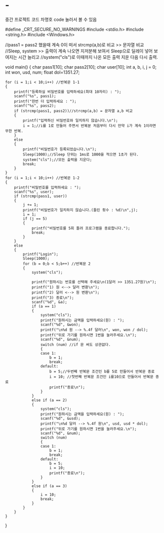 # -
중간 프로젝트 코드 차명호
code 눌러서 볼 수 있음

#define _CRT_SECURE_NO_WARNINGS
#include <stdio.h>
#include <string.h>
#include <Windows.h>

//pass1 = pass2 했을때 계속 0이 떠서  strcmp(a,b)로 비교 >> 문자열 비교
//Sleep, system >> 출력이 계속 나오면 지저분해 보여서 Sleep으로 딜레이 넣어 보여지는 시간 늘리고
//system("cls")로 이때까지 나온 모든 출력 지운 다음 다시 출력.

void main()
{
    char pass1[10];
    char pass2[10];
    char user[10];
    int a, b, i, j = 0;
    int won, usd, num;
    float dol=1351.27;

    for (i = 1;i < 10;i++) //반복문 1-1
    {
        printf("등록하실 비밀번호를 입력하세요(최대 10자리) : ");
        scanf("%s", pass1);
        printf("한번 더 입력하세요 : ");
        scanf("%s", pass2);
        if (strcmp(pass1, pass2))//strcmp(a,b) = 문자열 a,b 비교
        {
            printf("입력하신 비밀번호와 일치하지 않습니다.\n");
            i = 1;//i를 1로 만들어 주면서 반복분 처음부터 다시 만약 i가 계속 1이라면 무한 반복.
        }
        else
        {
            printf("비밀번호가 등록되었습니다.\n");
            Sleep(1000);//Sleep 단위는 1ms로 1000을 적으면 1초가 된다.
            system("cls");//모든 출력을 지운다;
            break;
        }
    }
    for (i = 1;i < 10;i++) //반복문 1-2
    {
        printf("비밀번호를 입력하세요 : ");
        scanf("%s", user);
        if (strcmp(pass1, user))
        {
            j += 1;
            printf("비밀번호가 일치하지 않습니다.(틀린 횟수 : %d)\n",j);
            i = 1;
            if (j == 5)
            {
                printf("비밀번호를 5회 틀려 프로그램을 종료합니다.");
                break;
            }
        }
        else
        {
            printf("Login");
            Sleep(1000);
            for (b = 0;b < 5;b++) //반복문 2
            {
                system("cls");

                printf("원하시는 번호를 선택해 주세요\n(1달러 >> 1351.27원)\n");
                printf("1) 원 <--> 달러 변환\n");
                printf("2) 달러 <--> 원 변환\n");
                printf("3) 종료\n");
                scanf("%d", &a);
                if (a == 1)
                {
                    system("cls");
                    printf("원하시는 금액을 입력하세요(원) : ");
                    scanf("%d", &won);
                    printf("\n%d 원 --> %.4f 달러\n", won, won / dol);
                    printf("뒤로 가기를 원하시면 1번을 눌러주세요.\n");
                    scanf("%d", &num);
                    switch (num) //if 문 써도 상관없다.
                    {
                    case 1:
                        b = 1;
                        break;
                    default:
                        b = 5;//두번째 반복문 조건인 b를 5로 만들어서 반복문 종료
                        i = 10; //첫번째 반복문 조건인 i를10으로 만들어서 반복문 종료
                        printf("종료\n");
                    }
                }
                else if (a == 2)
                {
                    system("cls");
                    printf("원하시는 금액을 입력하세요(원) : ");
                    scanf("%d", &usd);
                    printf("\n%d 달러 --> %.4f 원\n", usd, usd * dol);
                    printf("뒤로 가기를 원하시면 1번을 눌러주세요.\n");
                    scanf("%d", &num);
                    switch (num)
                    {
                    case 1:
                        b = 1;
                        break;
                    default:
                        b = 5;
                        i = 10;
                        printf("종료\n");
                    }
                }
                else if (a == 3)
                {
                    i = 10;
                    break;
                }
            }
        }
    }
}
